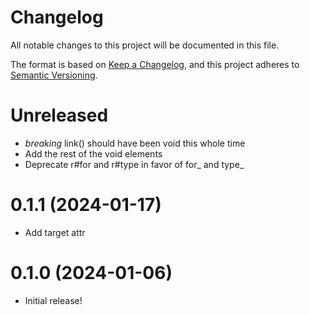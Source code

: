 # Changelog

All notable changes to this project will be documented in this file.

The format is based on [Keep a Changelog](https://keepachangelog.com/en/1.0.0/),
and this project adheres to [Semantic Versioning](https://semver.org/spec/v2.0.0.html).

# Unreleased

- *breaking* link() should have been void this whole time
- Add the rest of the void elements
- Deprecate r#for and r#type in favor of for_ and type_

# 0.1.1 (2024-01-17)

- Add target attr

# 0.1.0 (2024-01-06)

- Initial release!
